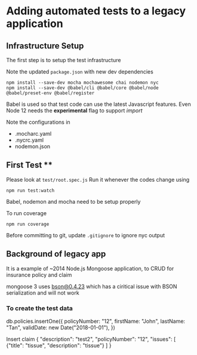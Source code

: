 # Adding automated tests to a legacy application #

## Infrastructure Setup ##
The first step is to setup the test infrastructure 

Note the updated `package.json` with new dev dependencies
```
npm install --save-dev mocha mochawesome chai nodemon nyc
npm install --save-dev @babel/cli @babel/core @babel/node @babel/preset-env @babel/register
```
Babel is used so that test code can use the latest Javascript features.  Even Node 12 needs the **experimental** flag to support *import*

Note the configurations in 
* .mocharc.yaml
* .nycrc.yaml
* nodemon.json

## First Test **
Please look at `test/root.spec.js`
Run it whenever the codes change using 
```
npm run test:watch
```
Babel, nodemon and mocha need to be setup properly

To run coverage
```
npm run coverage
```

Before committing to git, update `.gitignore` to ignore nyc output



## Background of legacy app ##
It is a example of ~2014 Node.js Mongoose application, to CRUD for insurance policy and claim 

mongoose 3 uses bson@0.4.23 which has a ciritical issue with BSON serialization and will not work

### To create the test data
db.policies.insertOne({
    policyNumber: "12",
    firstName: "John",
    lastName: "Tan",
    validDate: new Date("2018-01-01"),
})

Insert claim
{
	"description": "test2",
	"policyNumber": "12",
	"issues": [
		{"title": "tissue", "description": "tissue"}
	]
}
###